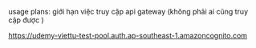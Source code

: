 usage plans: giới hạn việc truy cập api gateway (không phải ai cũng truy cập được )

https://udemy-viettu-test-pool.auth.ap-southeast-1.amazoncognito.com
